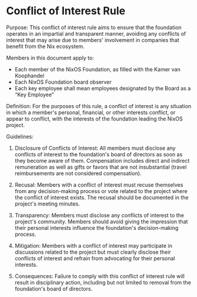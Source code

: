 # Conflict of Interest Rule

Purpose: This conflict of interest rule aims to ensure that the foundation operates in an impartial and transparent manner, avoiding any conflicts of interest that may arise due to members' involvement in companies that benefit from the Nix ecosystem.

Members in this document apply to:
- Each member of the NixOS Foundation, as filled with the Kamer van Koophandel
- Each NixOS Foundation board observer
- Each key employee shall mean employees designated by the Board as a “Key Employee”  

Definition: For the purposes of this rule, a conflict of interest is any situation in which a member's personal, financial, or other interests conflict, or appear to conflict, with the interests of the foundation leading the NixOS project.

Guidelines:

1. Disclosure of Conflicts of Interest: All members must disclose any conflicts of interest to the foundation's board of directors as soon as they become aware of them. Compensation includes direct and indirect remuneration as well as gifts or favors that are not insubstantial (travel reimbursements are not considered compensation).

2. Recusal: Members with a conflict of interest must recuse themselves from any decision-making process or vote related to the project where the conflict of interest exists. The recusal should be documented in the project's meeting minutes.

3. Transparency: Members must disclose any conflicts of interest to the project's community. Members should avoid giving the impression that their personal interests influence the foundation's decision-making process.

4. Mitigation: Members with a conflict of interest may participate in discussions related to the project but must clearly disclose their conflicts of interest and refrain from advocating for their personal interests.

5. Consequences: Failure to comply with this conflict of interest rule will result in disciplinary action, including but not limited to removal from the foundation's board of directors.

